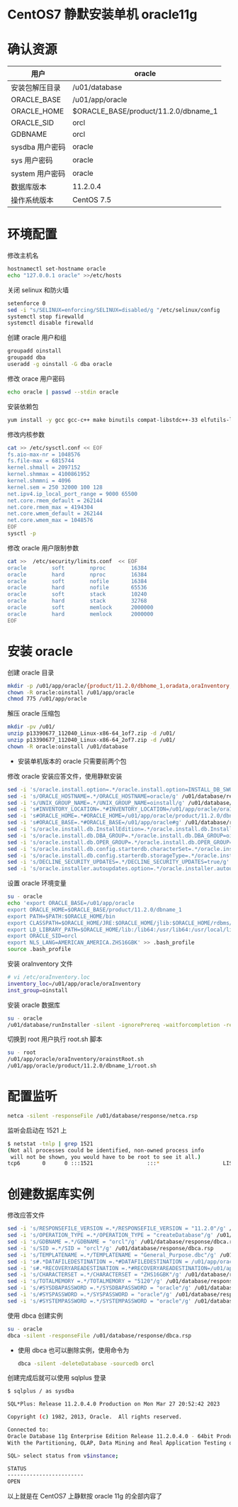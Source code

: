 # CentOS7 静默安装单机 oracle11g


# 确认资源

| 用户            | oracle                               |
| --------------- | ------------------------------------ |
| 安装包解压目录  | /u01/database                        |
| ORACLE_BASE     | /u01/app/oracle                      |
| ORACLE_HOME     | $ORACLE_BASE/product/11.2.0/dbname_1 |
| ORACLE_SID      | orcl                                 |
| GDBNAME         | orcl                                 |
| sysdba 用户密码 | oracle                               |
| sys 用户密码    | oracle                               |
| system 用户密码 | oracle                               |
| 数据库版本      | 11.2.0.4                             |
| 操作系统版本    | CentOS 7.5                           |

# 环境配置

修改主机名

```bash
hostnamectl set-hostname oracle
echo "127.0.0.1 oracle" >>/etc/hosts
```

关闭 selinux 和防火墙

```bash
setenforce 0
sed -i "s/SELINUX=enforcing/SELINUX=disabled/g "/etc/selinux/config
systemctl stop firewalld
systemctl disable firewalld
```

创建 oracle 用户和组

```bash
groupadd oinstall
groupadd dba
useradd -g oinstall -G dba oracle
```

修改 orace 用户密码

```bash
echo oracle | passwd --stdin oracle
```

安装依赖包

```bash
yum install -y gcc gcc-c++ make binutils compat-libstdc++-33 elfutils-libelf elfutils-libelf-devel glibc glibc-common glibc-devel libaio libaio-devel libgcc libstdc++ libstdc++-devel unixODBC unixODBC-devel ksh
```

修改内核参数

```bash
cat >> /etc/sysctl.conf << EOF
fs.aio-max-nr = 1048576
fs.file-max = 6815744
kernel.shmall = 2097152
kernel.shmmax = 4100861952
kernel.shmmni = 4096
kernel.sem = 250 32000 100 128
net.ipv4.ip_local_port_range = 9000 65500
net.core.rmem_default = 262144
net.core.rmem_max = 4194304
net.core.wmem_default = 262144
net.core.wmem_max = 1048576
EOF
sysctl -p
```

修改 oracle 用户限制参数

```bash
cat >>  /etc/security/limits.conf  << EOF
oracle        soft        nproc        16384
oracle        hard        nproc        16384
oracle        soft        nofile       16384
oracle        hard        nofile       65536
oracle        soft        stack        10240
oracle        hard        stack        32768
oracle        soft        memlock      2000000
oracle        hard        memlock      2000000
EOF
```

# 安装 oracle

创建 oracle 目录

```bash
mkdir -p /u01/app/oracle/{product/11.2.0/dbhome_1,oradata,oraInventory,recovery_area}
chown -R oracle:oinstall /u01/app/oracle
chmod 775 /u01/app/oracle
```

解压 oracle 压缩包

```bash
mkdir -pv /u01/
unzip p13390677_112040_Linux-x86-64_1of7.zip -d /u01/
unzip p13390677_112040_Linux-x86-64_2of7.zip -d /u01/
chown -R oracle:oinstall /u01/database
```

- 安装单机版本的 oracle 只需要前两个包

修改 oracle 安装应答文件，使用静默安装

```bash
sed -i 's/oracle.install.option=.*/oracle.install.option=INSTALL_DB_SWONLY/g' /u01/database/response/db_install.rsp
sed -i 's/ORACLE_HOSTNAME=.*/ORACLE_HOSTNAME=oracle/g' /u01/database/response/db_install.rsp
sed -i 's/UNIX_GROUP_NAME=.*/UNIX_GROUP_NAME=oinstall/g' /u01/database/response/db_install.rsp
sed -i 's#INVENTORY_LOCATION=.*#INVENTORY_LOCATION=/u01/app/oracle/oraInventory#g' /u01/database/response/db_install.rsp
sed -i 's#ORACLE_HOME=.*#ORACLE_HOME=/u01/app/oracle/product/11.2.0/dbname_1#g' /u01/database/response/db_install.rsp
sed -i 's#ORACLE_BASE=.*#ORACLE_BASE=/u01/app/oracle#g' /u01/database/response/db_install.rsp
sed -i 's/oracle.install.db.InstallEdition=.*/oracle.install.db.InstallEdition=EE/g' /u01/database/response/db_install.rsp
sed -i 's/oracle.install.db.DBA_GROUP=.*/oracle.install.db.DBA_GROUP=oinstall/g' /u01/database/response/db_install.rsp
sed -i 's/oracle.install.db.OPER_GROUP=.*/oracle.install.db.OPER_GROUP=oinstall/g' /u01/database/response/db_install.rsp
sed -i 's/oracle.install.db.config.starterdb.characterSet=.*/oracle.install.db.config.starterdb.characterSet=ZHS16GBK/g' /u01/database/response/db_install.rsp
sed -i 's/oracle.install.db.config.starterdb.storageType=.*/oracle.install.db.config.starterdb.storageType=FILE_SYSTEM_STORAGE/g' /u01/database/response/db_install.rsp
sed -i 's/DECLINE_SECURITY_UPDATES=.*/DECLINE_SECURITY_UPDATES=true/g' /u01/database/response/db_install.rsp
sed -i 's/oracle.installer.autoupdates.option=.*/oracle.installer.autoupdates.option=SKIP_UPDATES/g' /u01/database/response/db_install.rsp
```

设置 oracle 环境变量

```bash
su - oracle
echo 'export ORACLE_BASE=/u01/app/oracle
export ORACLE_HOME=$ORACLE_BASE/product/11.2.0/dbname_1
export PATH=$PATH:$ORACLE_HOME/bin
export CLASSPATH=$ORACLE_HOME/JRE:$ORACLE_HOME/jlib:$ORACLE_HOME/rdbms/jlib
export LD_LIBRARY_PATH=$ORACLE_HOME/lib:/lib64:/usr/lib64:/usr/local/lib64
export ORACLE_SID=orcl
export NLS_LANG=AMERICAN_AMERICA.ZHS16GBK' >> .bash_profile
source .bash_profile
```

安装 oraInventory 文件

```bash
# vi /etc/oraInventory.loc
inventory_loc=/u01/app/oracle/oraInventory
inst_group=oinstall
```

安装 oracle 数据库

```bash
su - oracle
/u01/database/runInstaller -silent -ignorePrereq -waitforcompletion -responseFile /u01/database/response/db_install.rsp
```

切换到 root 用户执行 root.sh 脚本

```bash
su - root
/u01/app/oracle/oraInventory/orainstRoot.sh
/u01/app/oracle/product/11.2.0/dbname_1/root.sh
```

# 配置监听

```bash
netca -silent -responseFile /u01/database/response/netca.rsp
```

监听会启动在 1521 上

```bash
$ netstat -tnlp | grep 1521
(Not all processes could be identified, non-owned process info
 will not be shown, you would have to be root to see it all.)
tcp6       0      0 :::1521                 :::*                    LISTEN      15233/tnslsnr
```

# 创建数据库实例

修改应答文件

```bash
sed -i 's/RESPONSEFILE_VERSION =.*/RESPONSEFILE_VERSION = "11.2.0"/g' /u01/database/response/dbca.rsp
sed -i 's/OPERATION_TYPE =.*/OPERATION_TYPE = "createDatabase"/g' /u01/database/response/dbca.rsp
sed -i 's/GDBNAME =.*/GDBNAME = "orcl"/g' /u01/database/response/dbca.rsp
sed -i 's/SID =.*/SID = "orcl"/g' /u01/database/response/dbca.rsp
sed -i 's/TEMPLATENAME =.*/TEMPLATENAME = "General_Purpose.dbc"/g' /u01/database/response/dbca.rsp
sed -i 's#.*DATAFILEDESTINATION =.*#DATAFILEDESTINATION = /u01/app/oracle/oradata#g' /u01/database/response/dbca.rsp
sed -i 's#.*RECOVERYAREADESTINATION =.*#RECOVERYAREADESTINATION=/u01/app/oracle/recovery_area#g' /u01/database/response/dbca.rsp
sed -i 's/CHARACTERSET =.*/CHARACTERSET = "ZHS16GBK"/g' /u01/database/response/dbca.rsp
sed -i 's/TOTALMEMORY =.*/TOTALMEMORY = "5120"/g' /u01/database/response/dbca.rsp
sed -i 's/#SYSDBAPASSWORD =.*/SYSDBAPASSWORD = "oracle"/g' /u01/database/response/dbca.rsp
sed -i 's/#SYSPASSWORD =.*/SYSPASSWORD = "oracle"/g' /u01/database/response/dbca.rsp
sed -i 's/#SYSTEMPASSWORD =.*/SYSTEMPASSWORD = "oracle"/g' /u01/database/response/dbca.rsp
```

使用 dbca 创建实例

```bash
su - oracle
dbca -silent -responseFile /u01/database/response/dbca.rsp
```

- 使用 dbca 也可以删除实例，使用命令为
  ```bash
  dbca -silent -deleteDatabase -sourcedb orcl
  ```

创建完成后就可以使用 sqlplus 登录

```bash
$ sqlplus / as sysdba

SQL*Plus: Release 11.2.0.4.0 Production on Mon Mar 27 20:52:42 2023

Copyright (c) 1982, 2013, Oracle.  All rights reserved.

Connected to:
Oracle Database 11g Enterprise Edition Release 11.2.0.4.0 - 64bit Production
With the Partitioning, OLAP, Data Mining and Real Application Testing options

SQL> select status from v$instance;

STATUS
------------------------
OPEN
```

以上就是在 CentOS7 上静默按 oracle 11g 的全部内容了

